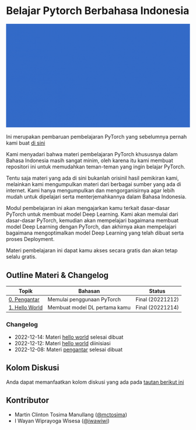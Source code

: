 # Belajar Pytorch Berbahasa Indonesia

<div align="center">
<img src="https://raw.githubusercontent.com/mctosima/belajarpytorch/main/assets/Homebanner1080.gif" width="1080"/>
</div>

Ini merupakan pembaruan pembelajaran PyTorch yang sebelumnya pernah kami buat [di sini](https://github.com/mctosima/pengantarDLpytorch)

Kami menyadari bahwa materi pembelajaran PyTorch khususnya dalam Bahasa Indonesia masih sangat minim, oleh karena itu kami membuat repositori ini untuk memudahkan teman-teman yang ingin belajar PyTorch.

Tentu saja materi yang ada di sini bukanlah orisinil hasil pemikiran kami, melainkan kami mengumpulkan materi dari berbagai sumber yang ada di internet. Kami hanya mengumpulkan dan mengorganisirnya agar lebih mudah untuk dipelajari serta menterjemahkannya dalam Bahasa Indonesia.

Modul pembelajaran ini akan mengajarkan kamu terkait dasar-dasar PyTorch untuk membuat model Deep Learning. Kami akan memulai dari dasar-dasar PyTorch, kemudian akan mempelajari bagaimana membuat model Deep Learning dengan PyTorch, dan akhirnya akan mempelajari bagaimana mengoptimalkan model Deep Learning yang telah dibuat serta proses Deployment.

Materi pembelajaran ini dapat kamu akses secara gratis dan akan tetap selalu gratis.

## Outline Materi & Changelog

| **Topik**                                    | **Bahasan**                   | **Status**         |
| -------------------------------------------- | ----------------------------- | ------------------ |
| [0. Pengantar](./00_Pengantar.ipynb)         | Memulai penggunaan PyTorch    | Final (20221212)   |
| [1. Hello World](./01_HelloWorldnyaDL.ipynb) | Membuat model DL pertama kamu | Final (20221214)   | 


### Changelog
- 2022-12-14: Materi [hello world](./01_HelloWorldnyaDL.ipynb) selesai dibuat
- 2022-12-12: Materi [hello world](./01_HelloWorldnyaDL.ipynb) diinisiasi
- 2022-12-08: Materi [pengantar](./00_Pengantar.ipynb) selesai dibuat

## Kolom Diskusi
Anda dapat memanfaatkan kolom diskusi yang ada pada [tautan berikut ini](https://github.com/mctosima/belajarpytorch/discussions)

## Kontributor
- Martin Clinton Tosima Manullang ([@mctosima](https://github.com/mctosima))
- I Wayan Wiprayoga Wisesa ([@iwawiwi](https://github.com/iwawiwi))